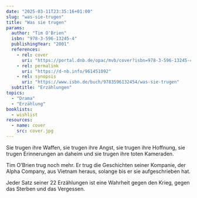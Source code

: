 ```yaml
---
date: "2025-03-11T23:35:16+01:00"
slug: "was-sie-trugen"
title: "Was sie trugen"
params:
  author: "Tim O'Brien"
  isbn: "978-3-596-13245-4"
  publishingYear: "2001"
  references:
    - rel: cover
      uri: "https://portal.dnb.de/opac/mvb/cover?isbn=978-3-596-13245-4"
    - rel: permalink
      uri: "https://d-nb.info/961451092"
    - rel: synopsis
      uri: "https://www.isbn.de/buch/9783596132454/was-sie-trugen"
  subtitle: "Erzählungen"
topics:
  - "Drama"
  - "Erzählung"
booklists:
  - wishlist
resources:
  - name: cover
    src: cover.jpg
---
```


Sie trugen ihre Waffen, sie trugen ihre Angst, sie trugen ihre Hoffnung, sie 
trugen Erinnerungen an daheim und sie trugen ihre toten Kameraden.

Tim O'Brien trug noch mehr. Er trug die Geschichten seiner Kompanie, der Alpha 
Company, aus Vietnam heraus, solange bis er sie aufgeschrieben hat.

Jeder Satz seiner 22 Erzählungen ist eine Wahrheit gegen den Krieg, gegen das 
Sterben und das Vergessen.